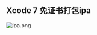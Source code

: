 ## Xcode 7 免证书打包ipa

![ipa.png][]

[ipa.png]: C:/Users/v-welian/Documents/GitHub/personal/devdoc/ios/img/ipa.png